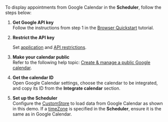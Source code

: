 To display appointments from Google Calendar in the **Scheduler**, follow the steps below:

1. **Get Google API key**   
    Follow the instructions from step 1 in the <a href="https://developers.google.com/calendar/quickstart/js" target="_blank">Browser Quickstart</a> tutorial.

1. **Restrict the API key**  
  
    Set <a href="https://developers.google.com/maps/api-key-best-practices#application_restriction" target="_blank">application</a> and <a href="https://developers.google.com/maps/api-key-best-practices#api_restriction" target="_blank">API restrictions</a>.

1. **Make your calendar public**    
    Refer to the following help topic: <a href="https://support.google.com/calendar/answer/37083?hl=en" target="_blank">Create & manage a public Google calendar</a>.

1. **Get the calendar ID**    
    Open Google Calendar settings, choose the calendar to be integrated, and copy its ID from the **Integrate calendar** section.

1. **Set up the Scheduler**    
    Configure the [CustomStore](/Documentation/ApiReference/Data_Layer/CustomStore/) to load data from Google Calendar as shown in this demo. If a [timeZone](/Documentation/ApiReference/UI_Widgets/dxScheduler/Configuration/#timeZone) is specified in the **Scheduler**, ensure it is the same as in Google Calendar. 